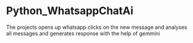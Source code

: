 # Python_WhatsappChatAi
The projects opens up whatsapp clicks on the new message and analyses all messages and generates response with the help of gemmini 
